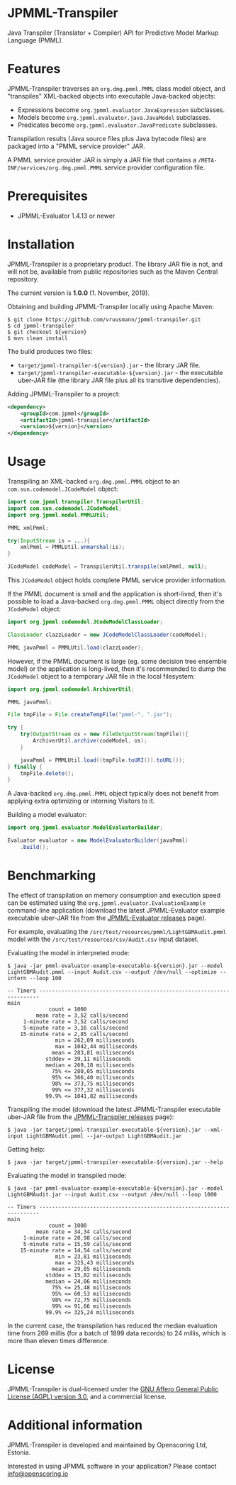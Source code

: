 JPMML-Transpiler
================

Java Transpiler (Translator + Compiler) API for Predictive Model Markup Language (PMML).

# Features #

JPMML-Transpiler traverses an `org.dmg.pmml.PMML` class model object, and "transpiles" XML-backed objects into executable Java-backed objects:

* Expressions become `org.jpmml.evaluator.JavaExpression` subclasses.
* Models become `org.jpmml.evaluator.java.JavaModel` subclasses.
* Predicates become `org.jpmml.evaluator.JavaPredicate` subclasses.

Transpilation results (Java source files plus Java bytecode files) are packaged into a "PMML service provider" JAR.

A PMML service provider JAR is simply a JAR file that contains a `/META-INF/services/org.dmg.pmml.PMML` service provider configuration file.

# Prerequisites #

* JPMML-Evaluator 1.4.13 or newer

# Installation #

JPMML-Transpiler is a proprietary product. The library JAR file is not, and will not be, available from public repositories such as the Maven Central repository.

The current version is **1.0.0** (1. November, 2019).

Obtaining and building JPMML-Transpiler locally using Apache Maven:

```
$ git clone https://github.com/vruusmann/jpmml-transpiler.git
$ cd jpmml-transpiler
$ git checkout ${version}
$ mvn clean install
```

The build produces two files:

* `target/jpmml-transpiler-${version}.jar` - the library JAR file.
* `target/jpmml-transpiler-executable-${version}.jar` - the executable uber-JAR file (the library JAR file plus all its transitive dependencies).

Adding JPMML-Transpiler to a project:

```xml
<dependency>
	<groupId>com.jpmml</groupId>
	<artifactId>jpmml-transpiler</artifactId>
	<version>${version}</version>
</dependency>
```

# Usage #

Transpiling an XML-backed `org.dmg.pmml.PMML` object to an `com.sun.codemodel.JCodeModel` object:

```java
import com.jpmml.transpiler.TranspilerUtil;
import com.sun.codemodel.JCodeModel;
import org.jpmml.model.PMMLUtil;

PMML xmlPmml;

try(InputStream is = ...){
	xmlPmml = PMMLUtil.unmarshal(is);
}

JCodeModel codeModel = TranspilerUtil.transpile(xmlPmml, null);
```

This `JCodeModel` object holds complete PMML service provider information.

If the PMML document is small and the application is short-lived, then it's possible to load a Java-backed `org.dmg.pmml.PMML` object directly from the `JCodeModel` object:

```java
import org.jpmml.codemodel.JCodeModelClassLoader;

ClassLoader clazzLoader = new JCodeModelClassLoader(codeModel);

PMML javaPmml = PMMLUtil.load(clazzLoader);
```

However, if the PMML document is large (eg. some decision tree ensemble model) or the application is long-lived, then it's recommended to dump the `JCodeModel` object to a temporary JAR file in the local filesystem:

```java
import org.jpmml.codemodel.ArchiverUtil;

PMML javaPmml;

File tmpFile = File.createTempFile("pmml-", ".jar");

try {
	try(OutputStream os = new FileOutputStream(tmpFile)){
		ArchiverUtil.archive(codeModel, os);
	}

	javaPmml = PMMLUtil.load((tmpFile.toURI()).toURL());
} finally {
	tmpFile.delete();
}
```

A Java-backed `org.dmg.pmml.PMML` object typically does not benefit from applying extra optimizing or interning Visitors to it.

Building a model evaluator:

```java
import org.jpmml.evaluator.ModelEvaluatorBuilder;

Evaluator evaluator = new ModelEvaluatorBuilder(javaPmml)
	.build();
```

# Benchmarking #

The effect of transpilation on memory consumption and execution speed can be estimated using the `org.jpmml.evaluator.EvaluationExample` command-line application (download the latest JPMML-Evaluator example executable uber-JAR file from the [JPMML-Evaluator releases](https://github.com/jpmml/jpmml-evaluator/releases) page).

For example, evaluating the `/src/test/resources/pmml/LightGBMAudit.pmml` model with the `/src/test/resources/csv/Audit.csv` input dataset.

Evaluating the model in interpreted mode:

```
$ java -jar pmml-evaluator-example-executable-${version}.jar --model LightGBMAudit.pmml --input Audit.csv --output /dev/null --optimize --intern --loop 100

-- Timers ----------------------------------------------------------------------
main
             count = 1000
         mean rate = 3,52 calls/second
     1-minute rate = 3,52 calls/second
     5-minute rate = 3,16 calls/second
    15-minute rate = 2,85 calls/second
               min = 262,09 milliseconds
               max = 1042,44 milliseconds
              mean = 283,81 milliseconds
            stddev = 39,11 milliseconds
            median = 269,18 milliseconds
              75% <= 280,05 milliseconds
              95% <= 366,40 milliseconds
              98% <= 373,75 milliseconds
              99% <= 377,32 milliseconds
            99.9% <= 1041,82 milliseconds
```

Transpiling the model (download the latest JPMML-Transpiler executable uber-JAR file from the [JPMML-Transpiler releases](https://github.com/vruusmann/jpmml-transpiler/releases) page):

```
$ java -jar target/jpmml-transpiler-executable-${version}.jar --xml-input LightGBMAudit.pmml --jar-output LightGBMAudit.jar
```

Getting help:

```
$ java -jar target/jpmml-transpiler-executable-${version}.jar --help
```

Evaluating the model in transpiled mode:

```
$ java -jar pmml-evaluator-example-executable-${version}.jar --model LightGBMAudit.jar --input Audit.csv --output /dev/null --loop 1000

-- Timers ----------------------------------------------------------------------
main
             count = 1000
         mean rate = 34,34 calls/second
     1-minute rate = 20,98 calls/second
     5-minute rate = 15,59 calls/second
    15-minute rate = 14,54 calls/second
               min = 23,81 milliseconds
               max = 325,43 milliseconds
              mean = 29,05 milliseconds
            stddev = 15,82 milliseconds
            median = 24,06 milliseconds
              75% <= 25,48 milliseconds
              95% <= 60,53 milliseconds
              98% <= 72,75 milliseconds
              99% <= 91,66 milliseconds
            99.9% <= 325,24 milliseconds
```

In the current case, the transpilation has reduced the median evaluation time from 269 millis (for a batch of 1899 data records) to 24 millis, which is more than eleven times difference.

# License #

JPMML-Transpiler is dual-licensed under the [GNU Affero General Public License (AGPL) version 3.0](https://www.gnu.org/licenses/agpl-3.0.html), and a commercial license.

# Additional information #

JPMML-Transpiler is developed and maintained by Openscoring Ltd, Estonia.

Interested in using JPMML software in your application? Please contact [info@openscoring.io](mailto:info@openscoring.io)